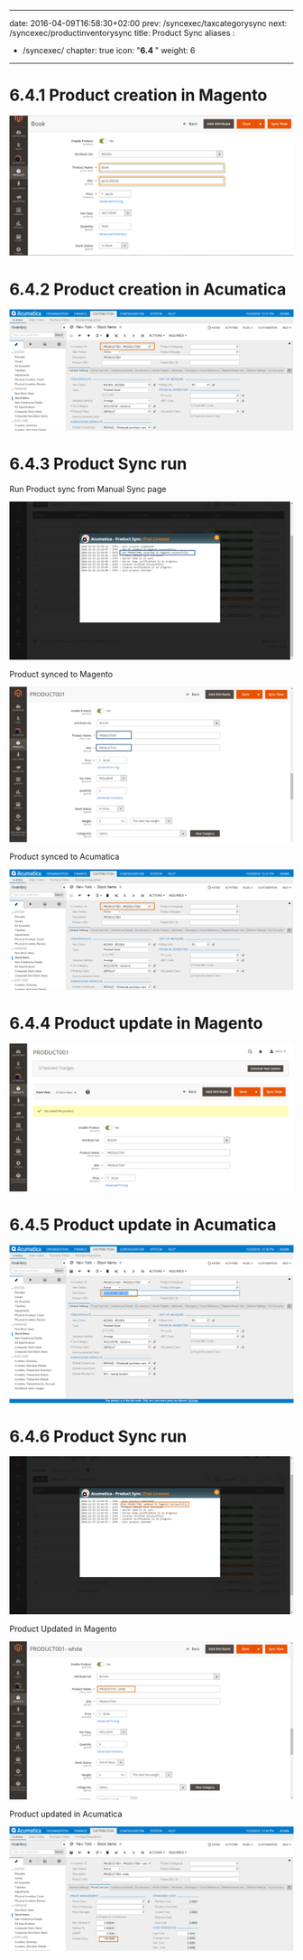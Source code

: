 
---
date: 2016-04-09T16:58:30+02:00
prev: /syncexec/taxcategorysync
next: /syncexec/productinventorysync
title: Product Sync
aliases :
  - /syncexec/
chapter: true
icon: "<b>6.4 </b>"
weight: 6
---

# 6.4.1 Product creation in Magento

![Magic](images/product-creation-magento.png?classes=shadow)

# 6.4.2 Product creation in Acumatica

![Magic](images/product-creation-acumatica.png?classes=shadow)

# 6.4.3 Product Sync run

Run Product sync from Manual Sync page

![Magic](images/product-sync-run.png?classes=shadow)

Product synced to Magento

![Magic](images/product-synced-magento.png?classes=shadow)

Product synced to Acumatica

![Magic](images/product-synced-acumatica.png?classes=shadow)

# 6.4.4 Product update in Magento

![Magic](images/product-update-magento.png?classes=shadow)

# 6.4.5 Product update in Acumatica

![Magic](images/product-update-acumatica.png?classes=shadow)

# 6.4.6 Product Sync run

![Magic](images/product-sync-2.png?classes=shadow)

Product Updated in Magento

![Magic](images/product-updated-magento-2.png?classes=shadow)

Product updated in Acumatica

![Magic](images/product-updated-acumatica-2.png?classes=shadow)

